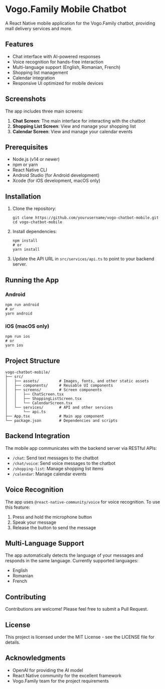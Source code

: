 # Vogo.Family Mobile Chatbot

A React Native mobile application for the Vogo.Family chatbot, providing mall delivery services and more.

## Features

- Chat interface with AI-powered responses
- Voice recognition for hands-free interaction
- Multi-language support (English, Romanian, French)
- Shopping list management
- Calendar integration
- Responsive UI optimized for mobile devices

## Screenshots

The app includes three main screens:

1. **Chat Screen**: The main interface for interacting with the chatbot
2. **Shopping List Screen**: View and manage your shopping list
3. **Calendar Screen**: View and manage your calendar events

## Prerequisites

- Node.js (v14 or newer)
- npm or yarn
- React Native CLI
- Android Studio (for Android development)
- Xcode (for iOS development, macOS only)

## Installation

1. Clone the repository:
   ```
   git clone https://github.com/yourusername/vogo-chatbot-mobile.git
   cd vogo-chatbot-mobile
   ```

2. Install dependencies:
   ```
   npm install
   # or
   yarn install
   ```

3. Update the API URL in `src/services/api.ts` to point to your backend server.

## Running the App

### Android

```
npm run android
# or
yarn android
```

### iOS (macOS only)

```
npm run ios
# or
yarn ios
```

## Project Structure

```
vogo-chatbot-mobile/
├── src/
│   ├── assets/         # Images, fonts, and other static assets
│   ├── components/     # Reusable UI components
│   ├── screens/        # Screen components
│   │   ├── ChatScreen.tsx
│   │   ├── ShoppingListScreen.tsx
│   │   └── CalendarScreen.tsx
│   └── services/       # API and other services
│       └── api.ts
├── App.tsx             # Main app component
└── package.json        # Dependencies and scripts
```

## Backend Integration

The mobile app communicates with the backend server via RESTful APIs:

- `/chat`: Send text messages to the chatbot
- `/chat/voice`: Send voice messages to the chatbot
- `/shopping-list`: Manage shopping list items
- `/calendar`: Manage calendar events

## Voice Recognition

The app uses `@react-native-community/voice` for voice recognition. To use this feature:

1. Press and hold the microphone button
2. Speak your message
3. Release the button to send the message

## Multi-Language Support

The app automatically detects the language of your messages and responds in the same language. Currently supported languages:

- English
- Romanian
- French

## Contributing

Contributions are welcome! Please feel free to submit a Pull Request.

## License

This project is licensed under the MIT License - see the LICENSE file for details.

## Acknowledgments

- OpenAI for providing the AI model
- React Native community for the excellent framework
- Vogo.Family team for the project requirements
